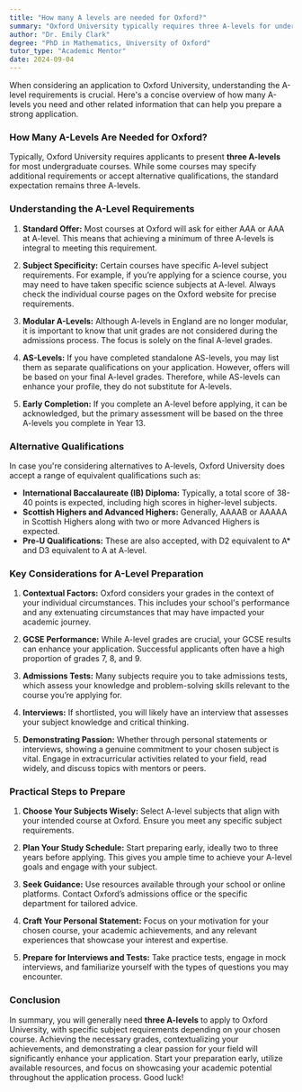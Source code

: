 ```yaml
---
title: "How many A levels are needed for Oxford?"
summary: "Oxford University typically requires three A-levels for undergraduate courses, with standard offers often being A*A*A or AAA."
author: "Dr. Emily Clark"
degree: "PhD in Mathematics, University of Oxford"
tutor_type: "Academic Mentor"
date: 2024-09-04
---
```


When considering an application to Oxford University, understanding the A-level requirements is crucial. Here's a concise overview of how many A-levels you need and other related information that can help you prepare a strong application.

### How Many A-Levels Are Needed for Oxford?

Typically, Oxford University requires applicants to present **three A-levels** for most undergraduate courses. While some courses may specify additional requirements or accept alternative qualifications, the standard expectation remains three A-levels. 

### Understanding the A-Level Requirements

1. **Standard Offer:** Most courses at Oxford will ask for either A*A*A or AAA at A-level. This means that achieving a minimum of three A-levels is integral to meeting this requirement.

2. **Subject Specificity:** Certain courses have specific A-level subject requirements. For example, if you’re applying for a science course, you may need to have taken specific science subjects at A-level. Always check the individual course pages on the Oxford website for precise requirements.

3. **Modular A-Levels:** Although A-levels in England are no longer modular, it is important to know that unit grades are not considered during the admissions process. The focus is solely on the final A-level grades.

4. **AS-Levels:** If you have completed standalone AS-levels, you may list them as separate qualifications on your application. However, offers will be based on your final A-level grades. Therefore, while AS-levels can enhance your profile, they do not substitute for A-levels.

5. **Early Completion:** If you complete an A-level before applying, it can be acknowledged, but the primary assessment will be based on the three A-levels you complete in Year 13.

### Alternative Qualifications

In case you're considering alternatives to A-levels, Oxford University does accept a range of equivalent qualifications such as:

- **International Baccalaureate (IB) Diploma:** Typically, a total score of 38-40 points is expected, including high scores in higher-level subjects.
- **Scottish Highers and Advanced Highers:** Generally, AAAAB or AAAAA in Scottish Highers along with two or more Advanced Highers is expected.
- **Pre-U Qualifications:** These are also accepted, with D2 equivalent to A* and D3 equivalent to A at A-level.

### Key Considerations for A-Level Preparation

1. **Contextual Factors:** Oxford considers your grades in the context of your individual circumstances. This includes your school's performance and any extenuating circumstances that may have impacted your academic journey.

2. **GCSE Performance:** While A-level grades are crucial, your GCSE results can enhance your application. Successful applicants often have a high proportion of grades 7, 8, and 9.

3. **Admissions Tests:** Many subjects require you to take admissions tests, which assess your knowledge and problem-solving skills relevant to the course you’re applying for.

4. **Interviews:** If shortlisted, you will likely have an interview that assesses your subject knowledge and critical thinking. 

5. **Demonstrating Passion:** Whether through personal statements or interviews, showing a genuine commitment to your chosen subject is vital. Engage in extracurricular activities related to your field, read widely, and discuss topics with mentors or peers.

### Practical Steps to Prepare

1. **Choose Your Subjects Wisely:** Select A-level subjects that align with your intended course at Oxford. Ensure you meet any specific subject requirements.

2. **Plan Your Study Schedule:** Start preparing early, ideally two to three years before applying. This gives you ample time to achieve your A-level goals and engage with your subject.

3. **Seek Guidance:** Use resources available through your school or online platforms. Contact Oxford’s admissions office or the specific department for tailored advice.

4. **Craft Your Personal Statement:** Focus on your motivation for your chosen course, your academic achievements, and any relevant experiences that showcase your interest and expertise.

5. **Prepare for Interviews and Tests:** Take practice tests, engage in mock interviews, and familiarize yourself with the types of questions you may encounter.

### Conclusion

In summary, you will generally need **three A-levels** to apply to Oxford University, with specific subject requirements depending on your chosen course. Achieving the necessary grades, contextualizing your achievements, and demonstrating a clear passion for your field will significantly enhance your application. Start your preparation early, utilize available resources, and focus on showcasing your academic potential throughout the application process. Good luck!
    